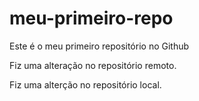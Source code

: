 # meu-primeiro-repo
Este é o meu primeiro repositório no Github

Fiz uma alteração no repositório remoto.

Fiz uma alterção no repositório local.
